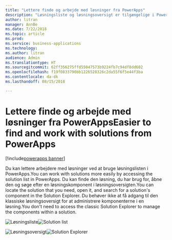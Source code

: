```yaml
---
title: "Lettere finde og arbejde med løsninger fra PowerApps"
description: "Løsningsliste og løsningsoversigt er tilgængelige i PowerApps."
author: litran
manager: AnnBe
ms.date: 7/22/2018
ms.topic: article
ms.prod: 
ms.service: business-applications
ms.technology: 
ms.author: litran
audience: Admin
ms.translationtype: HT
ms.sourcegitcommit: 62ff356275ffd55047573b9224fb7c94df8dd602
ms.openlocfilehash: f19f0833790bb1226528326c2da55f6f5e44f3ba
ms.contentlocale: da-dk
ms.lasthandoff: 08/15/2018

---
```

# <a name="easier-to-find-and-work-with-solutions-from-powerapps"></a><span data-ttu-id="979a3-103">Lettere finde og arbejde med løsninger fra PowerApps</span><span class="sxs-lookup"><span data-stu-id="979a3-103">Easier to find and work with solutions from PowerApps</span></span>

[!include[powerapps banner](../includes/powerapps.md)]




<span data-ttu-id="979a3-104">Du kan lettere arbejdere med løsninger ved at bruge løsningslisten i PowerApps.</span><span class="sxs-lookup"><span data-stu-id="979a3-104">You can work with solutions more easily by accessing the solution list in PowerApps.</span></span> <span data-ttu-id="979a3-105">Du kan finde den løsning, du har brug for, åbne den og søge efter en løsningskomponent i løsningsoversigten.</span><span class="sxs-lookup"><span data-stu-id="979a3-105">You can locate the solution that you need, open it, and search for a solution's component in the Solution Explorer.</span></span> <span data-ttu-id="979a3-106">Du behøver ikke at få adgang til den klassiske løsningsoversigt for at administrere komponenterne i en løsning.</span><span class="sxs-lookup"><span data-stu-id="979a3-106">You don't need to access the classic Solution Explorer to manage the components within a solution.</span></span>

<span data-ttu-id="979a3-107">![Løsningsliste](media/solution-list.png  "Løsningsliste")</span><span class="sxs-lookup"><span data-stu-id="979a3-107">![Solution list](media/solution-list.png  "Solution list")</span></span>

<span data-ttu-id="979a3-108">![Løsningsoversigt](media/solution-explorer.png  "Løsningsoversigt")</span><span class="sxs-lookup"><span data-stu-id="979a3-108">![Solution Explorer](media/solution-explorer.png  "Solution Explorer")</span></span>



